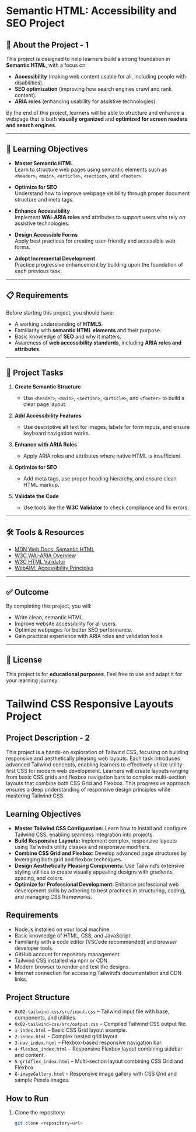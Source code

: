 # Semantic HTML: Accessibility and SEO Project

## 📖 About the Project - 1

This project is designed to help learners build a strong foundation in **Semantic HTML**, with a focus on:

- **Accessibility** (making web content usable for all, including people with disabilities).
- **SEO optimization** (improving how search engines crawl and rank content).
- **ARIA roles** (enhancing usability for assistive technologies).

By the end of this project, learners will be able to structure and enhance a webpage that is both **visually organized** and **optimized for screen readers and search engines**.

---

## 🎯 Learning Objectives

- **Master Semantic HTML**  
  Learn to structure web pages using semantic elements such as `<header>`, `<main>`, `<article>`, `<section>`, and `<footer>`.

- **Optimize for SEO**  
  Understand how to improve webpage visibility through proper document structure and meta tags.

- **Enhance Accessibility**  
  Implement **WAI-ARIA roles** and attributes to support users who rely on assistive technologies.

- **Design Accessible Forms**  
  Apply best practices for creating user-friendly and accessible web forms.

- **Adopt Incremental Development**  
  Practice progressive enhancement by building upon the foundation of each previous task.

---

## 📋 Requirements

Before starting this project, you should have:

- A working understanding of **HTML5**.
- Familiarity with **semantic HTML elements** and their purpose.
- Basic knowledge of **SEO** and why it matters.
- Awareness of **web accessibility standards**, including **ARIA roles and attributes**.

---

## 🚀 Project Tasks

1. **Create Semantic Structure**

   - Use `<header>`, `<main>`, `<section>`, `<article>`, and `<footer>` to build a clear page layout.

2. **Add Accessibility Features**

   - Use descriptive alt text for images, labels for form inputs, and ensure keyboard navigation works.

3. **Enhance with ARIA Roles**

   - Apply ARIA roles and attributes where native HTML is insufficient.

4. **Optimize for SEO**

   - Add meta tags, use proper heading hierarchy, and ensure clean HTML markup.

5. **Validate the Code**
   - Use tools like the **W3C Validator** to check compliance and fix errors.

---

## 🛠 Tools & Resources

- [MDN Web Docs: Semantic HTML](https://developer.mozilla.org/en-US/docs/Glossary/Semantics#semantics_in_html)
- [W3C WAI-ARIA Overview](https://www.w3.org/WAI/standards-guidelines/aria/)
- [W3C HTML Validator](https://validator.w3.org/)
- [WebAIM: Accessibility Principles](https://webaim.org/intro/)

---

## ✅ Outcome

By completing this project, you will:

- Write clean, semantic HTML.
- Improve website accessibility for all users.
- Optimize webpages for better SEO performance.
- Gain practical experience with ARIA roles and validation tools.

---

## 📌 License

This project is for **educational purposes**. Feel free to use and adapt it for your learning journey.

# Tailwind CSS Responsive Layouts Project

## Project Description - 2

This project is a hands-on exploration of Tailwind CSS, focusing on building responsive and aesthetically pleasing web layouts. Each task introduces advanced Tailwind concepts, enabling learners to effectively utilize utility-first CSS for modern web development. Learners will create layouts ranging from basic CSS grids and flexbox navigation bars to complex multi-section layouts that combine both CSS Grid and Flexbox. This progressive approach ensures a deep understanding of responsive design principles while mastering Tailwind CSS.

## Learning Objectives

- **Master Tailwind CSS Configuration:** Learn how to install and configure Tailwind CSS, enabling seamless integration into projects.
- **Build Responsive Layouts:** Implement complex, responsive layouts using Tailwind’s utility classes and responsive modifiers.
- **Combine CSS Grid and Flexbox:** Develop advanced page structures by leveraging both grid and flexbox techniques.
- **Design Aesthetically Pleasing Components:** Use Tailwind’s extensive styling utilities to create visually appealing designs with gradients, spacing, and colors.
- **Optimize for Professional Development:** Enhance professional web development skills by adhering to best practices in structuring, coding, and managing CSS frameworks.

## Requirements

- Node.js installed on your local machine.
- Basic knowledge of HTML, CSS, and JavaScript.
- Familiarity with a code editor (VSCode recommended) and browser developer tools.
- GitHub account for repository management.
- Tailwind CSS installed via npm or CDN.
- Modern browser to render and test the designs.
- Internet connection for accessing Tailwind’s documentation and CDN links.

## Project Structure

- `0x02-tailwind-css/src/input.css` – Tailwind input file with base, components, and utilities.
- `0x02-tailwind-css/src/output.css` – Compiled Tailwind CSS output file.
- `1-index.html` – Basic CSS Grid layout example.
- `2-index.html` – Complex nested grid layout.
- `3-nav_index.html` – Flexbox-based responsive navigation bar.
- `4-flexbox_index.html` – Responsive Flexbox layout combining sidebar and content.
- `5-gridflex_index.html` – Multi-section layout combining CSS Grid and Flexbox.
- `6-imageGallery.html` – Responsive image gallery with CSS Grid and sample Pexels images.

## How to Run

1. Clone the repository:
   ```bash
   git clone <repository-url>
   ```
